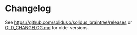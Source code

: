 # Changelog

See https://github.com/solidusio/solidus_braintree/releases or [OLD_CHANGELOG.md](OLD_CHANGELOG.md) for older versions.
